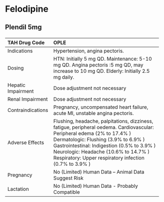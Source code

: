 # Felodipine

## Plendil 5mg

##### 

| TAH Drug Code      | OPLE                                                                                                                                                                                                                                                                                                          |
|:-------------------|:--------------------------------------------------------------------------------------------------------------------------------------------------------------------------------------------------------------------------------------------------------------------------------------------------------------|
| Indications        | Hypertension, angina pectoris.                                                                                                                                                                                                                                                                                |
| Dosing             | HTN: Initially 5 mg QD. Maintenance: 5-10 mg QD. Angina pectoris :5 mg QD, may increase to 10 mg QD. Elderly: Initially 2.5 mg daily.                                                                                                                                                                         |
| Hepatic Impairment | Dose adjustment not necessary                                                                                                                                                                                                                                                                                 |
| Renal Impairment   | Dose adjustment not necessary                                                                                                                                                                                                                                                                                 |
| Contraindications  | Pregnancy, uncompensated heart failure, acute MI, unstable angina pectoris.                                                                                                                                                                                                                                   |
| Adverse Effects    | Flushing, headache, palpitations, dizziness, fatigue, peripheral oedema. Cardiovascular: Peripheral edema (2% to 17.4% ) Dermatologic: Flushing (3.9% to 6.9% ) Gastrointestinal: Indigestion (0.5% to 3.9% ) Neurologic: Headache (10.6% to 14.7% ) Respiratory: Upper respiratory infection (0.7% to 3.9% ) |
| Pregnancy          | No (Limited) Human Data – Animal Data Suggest Risk                                                                                                                                                                                                                                                            |
| Lactation          | No (Limited) Human Data - Probably Compatible                                                                                                                                                                                                                                                                 |


